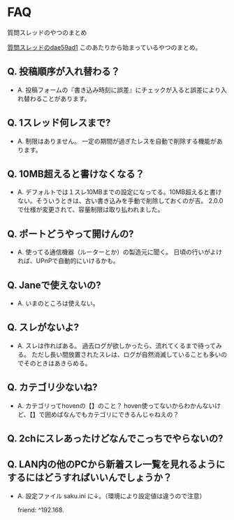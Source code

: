 # FAQ

質問スレッドのやつのまとめ

[質問スレッドのdae59ad1](https://bbs.shingetsu.info/thread.cgi/%e8%b3%aa%e5%95%8f%e3%82%b9%e3%83%ac%e3%83%83%e3%83%89/dae59ad1)
このあたりから始まっているやつのまとめ。

## Q. 投稿順序が入れ替わる？
- A. 投稿フォームの『書き込み時刻に誤差』にチェックが入ると誤差により入れ替わることがあります。

## Q. 1スレッド何レスまで?
- A. 制限はありません。
一定の期間が過ぎたレスを自動で削除する機能があります。

## Q. 10MB超えると書けなくなる？
- A. デフォルトでは１スレ10MBまでの設定になってる。10MB超えると書けない。そういうときは、古い書き込みを手動で削除しておくのが吉。
2.0.0で仕様が変更されて、容量制限は取り払われました。

## Q. ポートどうやって開けんの?
- A. 使ってる通信機器（ルーターとか）の製造元に聞く。
日頃の行いがよければ、UPnPで自動的にいけるかも。

## Q. Janeで使えないの?
- A. いまのところは使えない。

## Q. スレがないよ?
- A. スレは作ればある。
過去ログが欲しかったら、流れてくるまで待ってみる。
ただし長い間放置されたスレは、ログが自然消滅していることも多いのでそのときはあきらめる。

## Q. カテゴリ少ないね?
- A. カテゴリってhovenの【】のこと？
hoven使ってないからわかんないけど、【】で囲めばなんでもカテゴリにできるんじゃねえの？

## Q. 2chにスレあったけどなんでこっちでやらないの?

## Q. LAN内の他のPCから新着スレ一覧を見れるようにするにはどうすればいいんでしょうか？
- A. 設定ファイル saku.ini に↓。（環境により設定値は違うので注意）

    friend: ^192.168.
